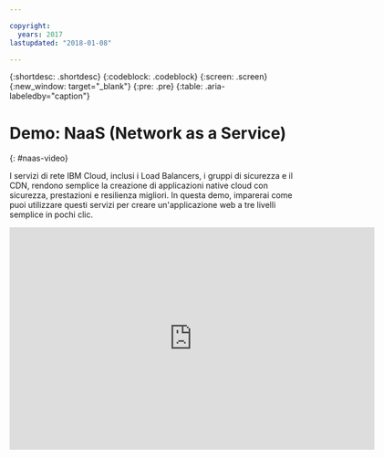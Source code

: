 ```yaml
---

copyright:
  years: 2017
lastupdated: "2018-01-08"

---
```


{:shortdesc: .shortdesc}
{:codeblock: .codeblock}
{:screen: .screen}
{:new_window: target="_blank"}
{:pre: .pre}
{:table: .aria-labeledby="caption"}

# Demo: NaaS (Network as a Service) 
{: #naas-video}

I servizi di rete IBM Cloud, inclusi i Load Balancers, i gruppi di sicurezza e il CDN, rendono semplice la creazione di applicazioni native cloud con sicurezza, prestazioni e resilienza migliori. In questa demo, imparerai come puoi utilizzare questi servizi per creare un'applicazione web a tre livelli semplice in pochi clic. 

<p>
  <div class="embed-responsive embed-responsive-16by9">
    <iframe class="embed-responsive-item" id="youtubeplayer" type="text/html" width="640" height="390" src="https://www.youtube.com/embed/LRvNCXvtkX0?rel=0" frameborder="0" webkitallowfullscreen mozallowfullscreen allowfullscreen> </iframe>
  </div>
</p>
